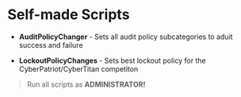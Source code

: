 # Self-made Scripts

- **AuditPolicyChanger** - Sets all audit policy subcategories to aduit success and failure

- **LockoutPolicyChanges** - Sets best lockout policy for the CyberPatriot/CyberTitan competiton

> Run all scripts as **ADMINISTRATOR!**

